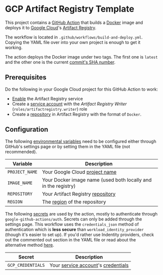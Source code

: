 # GCP Artifact Registry Template

This project contains a [GitHub Action](https://github.com/features/actions) that builds a [Docker](https://www.docker.com/) image and deploys it to [Google Cloud](https://cloud.google.com/)'s [Artifact Registry](https://cloud.google.com/artifact-registry).

The workflow is located in `.github/workflows/build-and-deploy.yml`. Copying the YAML file over into your own project is enough to get it working.

The action deploys the Docker image under two tags. The first one is `latest` and the other one is the current [commit's SHA number](https://git-scm.com/book/en/v2/Git-Basics-Viewing-the-Commit-History).

## Prerequisites

Do the following in your Google Cloud project for this GitHub Action to work:

- [Enable](https://cloud.google.com/artifact-registry/docs/enable-service) the Artifact Registry service
- Create a [service account](https://cloud.google.com/iam/docs/service-accounts) with the _Artifact Registry Writer_ (`roles/artifactregistry.writer`) role
- Create a [repository](https://cloud.google.com/artifact-registry/docs/repositories) in Artifact Registry with the format of `Docker`.

## Configuration

The following [environmental variables](https://docs.github.com/en/actions/learn-github-actions/variables) need to be configured either through GitHub's settings page or by setting them in the YAML file (not recommended).

| Variable       | Description                                                                                                 |
| -------------- | ----------------------------------------------------------------------------------------------------------- |
| `PROJECT_NAME` | Your Google Cloud [project name](https://cloud.google.com/resource-manager/docs/creating-managing-projects) |
| `IMAGE_NAME`   | Your Docker image name (used both locally and in the registry)                                              |
| `REPOSITORY`   | Your Artifact Registry [repository](https://cloud.google.com/artifact-registry/docs/repositories)           |
| `REGION`       | The [region](https://cloud.google.com/compute/docs/regions-zones) of the repository                         |

The following [secrets](https://docs.github.com/en/actions/security-guides/encrypted-secrets) are used by the action, mostly to authenticate through `google-github-actions/auth`. Secrets can only be added through the settings page. This workflow uses the `credentials_json` method of authentication which is **less secure** than `workload_identity_provider` (though it's easier to set up). If you'd rather use Indentity providers, check out the commented out section in the YAML file or read about the alternative method [here](https://github.com/google-github-actions/auth).

| Secret            | Description                                                                                                                                                                   |
| ----------------- | ----------------------------------------------------------------------------------------------------------------------------------------------------------------------------- |
| `GCP_CREDENTIALS` | Your [service account](https://cloud.google.com/iam/docs/service-accounts)'s [credentials](https://developers.google.com/workspace/guides/create-credentials#service-account) |
